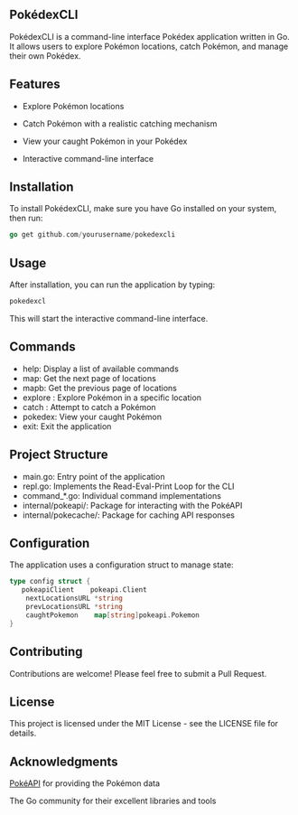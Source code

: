 ## PokédexCLI

PokédexCLI is a command-line interface Pokédex application written in Go. It allows users to explore Pokémon locations, catch Pokémon, and manage their own Pokédex.

## Features

- Explore Pokémon locations

- Catch Pokémon with a realistic catching mechanism

- View your caught Pokémon in your Pokédex

- Interactive command-line interface

## Installation

To install PokédexCLI, make sure you have Go installed on your system, then run:

```go
go get github.com/yourusername/pokedexcli
```

## Usage

After installation, you can run the application by typing:

```go
pokedexcl
```

This will start the interactive command-line interface.

## Commands

- help: Display a list of available commands
- map: Get the next page of locations
- mapb: Get the previous page of locations
- explore <location>: Explore Pokémon in a specific location
- catch <pokemon>: Attempt to catch a Pokémon
- pokedex: View your caught Pokémon
- exit: Exit the application

## Project Structure

- main.go: Entry point of the application
- repl.go: Implements the Read-Eval-Print Loop for the CLI
- command_*.go: Individual command implementations
- internal/pokeapi/: Package for interacting with the PokéAPI
- internal/pokecache/: Package for caching API responses

## Configuration

The application uses a configuration struct to manage state:

```go
type config struct {
   pokeapiClient    pokeapi.Client
    nextLocationsURL *string
    prevLocationsURL *string
    caughtPokemon    map[string]pokeapi.Pokemon
}
```

## Contributing

Contributions are welcome! Please feel free to submit a Pull Request.

## License

This project is licensed under the MIT License - see the LICENSE file for details.

## Acknowledgments

[PokéAPI](https://pokeapi.co/) for providing the Pokémon data

The Go community for their excellent libraries and tools